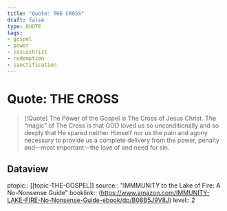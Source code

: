 ```yaml
---
title: "Quote: THE CROSS"
draft: false
type: QUOTE
tags:
- gospel
- power
- jesuschrist
- redemption
- sanctification
---
```


# Quote: THE CROSS
> [!Quote]
> The Power of the Gospel is The Cross of Jesus Christ. The “magic” of The Cross is that GOD loved us so unconditionally and so deeply that He spared neither Himself nor us the pain and agony necessary to provide us a complete delivery from the power, penalty and—most important—the love of and need for sin.

## Dataview
ptopic:: [[topic-THE-GOSPEL]]
source:: "IMMMUNITY to the Lake of Fire: A No-Nonsense Guide"
booklink:: (https://www.amazon.com/IMMUNITY-LAKE-FIRE-No-Nonsense-Guide-ebook/dp/B08B5J9V8J)
level:: 2